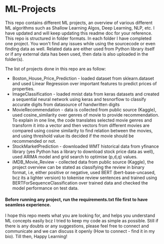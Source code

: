 # ML-Projects

This repo contains different ML projects, an overview of various different ML algorithms such as Shallow Learning Algos, Deep Learning, NLP, etc. I have updated and will keep updating this readme doc for your reference. This repo is structured in folder formats. In each folder I have completed one project. You won't find any issues while using the sourcecode or even finding data as well. Related data are either used from Python library itself or if any external data has been used, then data is also uploaded in the folder(s). 

The list of projects done in this repo are as follow:

* Boston_House_Price_Prediction - loaded dataset from sklearn.dataset and used Linear Regression over important features to predict prices of properties.
* ImageClassification - loaded mnist data from keras datasets and created a sequential neural network using keras and tesnorflow to classify accurate digits from datasource of handwritten digits
* MovieRecommendation - data is collected from public source (Kaggle), used cosine_similarity over genres of movie to provide recommendation. To explain in one line, the code translates selected movie genres and transform it into a vector and then vectors from different movies are compared using cosine similarity to find relation between the movies, and using threshold value its decided if the movie should be recommended or not.
* StockMarketPrediction - downloaded WMT historical data from yfinance library (yes Python has a library to download stock price data as well), used ARIMA model and grid search to optimise (p,d,q) values.
* iMDB_Movie_Review - collected data from public source (Kaggle), the project overview can be stated as classifying the review in binary format, i.e, either positive or negative, used BERT (bert-base-uncased, bcz its a lighter version) to tokenise review sentences and trained using BERTForSequenceClassification over trained data and checked the model performance on test data.


#### Before running any project, run the requirements.txt file first to have seamless experience.

I hope this repo meets what you are looking for, and helps you understand ML concepts easily bcz I tried to keep my code as simple as possible. Still if there is any doubts or any suggestions, please feel free to connect and communicate and we can discuss it openly (How to connect - find it in my bio). Till then, Happy Learning!
